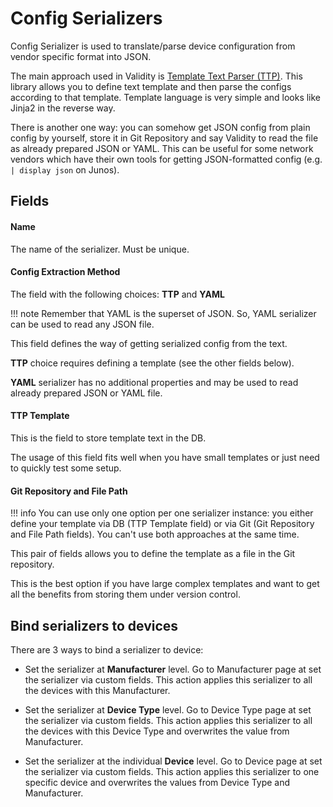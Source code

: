 # Config Serializers

Config Serializer is used to translate/parse device configuration from vendor specific format into JSON.

The main approach used in Validity is [Template Text Parser (TTP)](https://ttp.readthedocs.io/en/latest/Overview.html). This library allows you to define text template and then parse the configs according to that template. Template language is very simple and looks like Jinja2 in the reverse way.

There is another one way: you can somehow get JSON config from plain config by yourself, store it in Git Repository and say Validity to read the file as already prepared JSON or YAML. This can be useful for some network vendors which have their own tools for getting JSON-formatted config (e.g. `| display json` on Junos).

## Fields

#### Name

The name of the serializer. Must be unique.

#### Config Extraction Method

The field with the following choices: **TTP** and **YAML**

!!! note
    Remember that YAML is the superset of JSON. So, YAML serializer can be used to read any JSON file.

This field defines the way of getting serialized config from the text.

**TTP** choice requires defining a template (see the other fields below).

**YAML** serializer has no additional properties and may be used to read already prepared JSON or YAML file.


#### TTP Template

This is the field to store template text in the DB.

The usage of this field fits well when you have small templates or just need to quickly test some setup.


#### Git Repository and File Path

!!! info
    You can use only one option per one serializer instance: you either define your template via DB (TTP Template field) or via Git (Git Repository and File Path fields). You can't use both approaches at the same time.

This pair of fields allows you to define the template as a file in the Git repository.

This is the best option if you have large complex templates and want to get all the benefits from storing them under version control.


## Bind serializers to devices

There are 3 ways to bind a serializer to device:

* Set the serializer at **Manufacturer** level. Go to Manufacturer page at set the serializer via custom fields. This action applies this serializer to all the devices with this Manufacturer.

* Set the serializer at **Device Type** level. Go to Device Type page at set the serializer via custom fields. This action applies this serializer to all the devices with this Device Type and overwrites the value from Manufacturer.

* Set the serializer at the individual **Device** level. Go to Device page at set the serializer via custom fields. This action applies this serializer to one specific device and overwrites the values from Device Type and Manufacturer.

